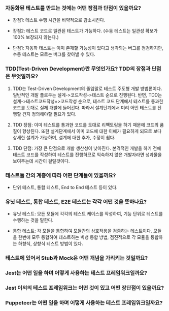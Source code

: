 ### 자동화된 테스트를 만드는 것에는 어떤 장점과 단점이 있을까요?
 
 * 장점1: 테스트 수행 시간을 비약적으로 감소시킨다.
 * 장점2: 테스트 코드로 일관된 테스트가 가능하다. (수동 테스트는 일관성 확보가 100% 보장되지 않는다.)

 * 단점1: 자동화 테스트는 이미 존재할 가능성이 있다고 생각되는 버그를 점검하지만, 수동 테스트는  모르는 버그를 찾아낼 수 있다.


### TDD(Test-Driven Development)란 무엇인가요? TDD의 장점과 단점은 무엇일까요?

  1. TDD는 Test-Driven Development의 줄임말로 테스트 주도형 개발 방법론이다. 일반적인 개발 플로우는 설계->코드작성->테스트 순으로 진행된다. 반면, TDD는 설계->테스트코드작성=>코드작성 순으로, 테스트 코드 단계에서 테스트를 통과한 코드를 토대로 실제 개발에 들어간다. 따라서 설계단계에서 미리 어떤 테스트를 진행할 건지 정의해야할 필요가 있다.

  2. TDD 장점: 이미 테스트를 통과한 코드를 토대로 리팩토링을 하기 때문에 코드의 품질이 향상된다. 또한 설계단계에서 이미 코드에 대한 이해가 필요하게 되므로 보다 상세한 설계가 가능하며, 설계에 대한 추가, 수정이 쉽다.

  3. TDD 단점: 가장 큰 단점으로 개발 생산성이 낮아진다. 본격적인 개발을 하기 전에 테스트 코드를 작성하여 테스트를 진행하므로 익숙하지 않은 개발자라면 성과물을 보여주는데 시간이 걸릴것이다. 

### 테스트들 간의 계층에 따라 어떤 단계들이 있을까요?

  * 단위 테스트, 통합 테스트, End to End 테스트 등이 있다.

### 유닛 테스트, 통합 테스트, E2E 테스트는 각각 어떤 것을 뜻하나요?

  * 유닛 테스트: 모든 모듈에 각각의 테스트 케이스를 작성하여, 기능 단위로 테스트를 수행하는 것을 말한다.

  * 통합 테스트: 각 모듈을 통합하여 모듈간의 상호작용을 검증하는 테스트이다. 모듈을 한번에 모두 통합하여 테스트하는 빅뱅 통합 방법, 점진적으로 각 모듈을 통합하는 하향식, 상향식 테스트 방법이 있다.

### 테스트에 있어서 Stub과 Mock은 어떤 개념을 가리키는 것일까요?

### Jest는 어떤 일을 하며 어떻게 사용하는 테스트 프레임워크일까요?

### Jest 이외의 테스트 프레임워크는 어떤 것이 있고 어떤 장단점이 있을까요?

### Puppeteer는 어떤 일을 하며 어떻게 사용하는 테스트 프레임워크일까요?